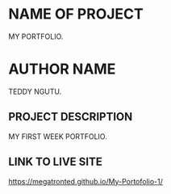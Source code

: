# NAME OF PROJECT
MY PORTFOLIO.
# AUTHOR NAME
TEDDY NGUTU.
## PROJECT DESCRIPTION
MY FIRST WEEK PORTFOLIO.
## LINK TO LIVE SITE
https://megatronted.github.io/My-Portofolio-1/
